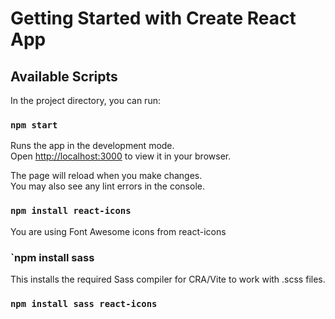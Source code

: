 # Getting Started with Create React App

## Available Scripts

In the project directory, you can run:

### `npm start`

Runs the app in the development mode.\
Open [http://localhost:3000](http://localhost:3000) to view it in your browser.

The page will reload when you make changes.\
You may also see any lint errors in the console.


### `npm install react-icons`
You are using Font Awesome icons from react-icons

### `npm install sass
This installs the required Sass compiler for CRA/Vite to work with .scss files.

### `npm install sass react-icons`
